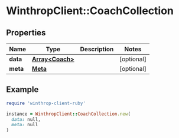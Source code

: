 # WinthropClient::CoachCollection

## Properties

| Name | Type | Description | Notes |
| ---- | ---- | ----------- | ----- |
| **data** | [**Array&lt;Coach&gt;**](Coach.md) |  | [optional] |
| **meta** | [**Meta**](Meta.md) |  | [optional] |

## Example

```ruby
require 'winthrop-client-ruby'

instance = WinthropClient::CoachCollection.new(
  data: null,
  meta: null
)
```

